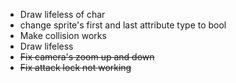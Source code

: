 * Draw lifeless of char
* change sprite's first and last attribute type to bool
* Make collision works
* Draw lifeless
* ~~Fix camera's zoom up and down~~
* ~~Fix attack lock not working~~
